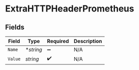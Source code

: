 # ExtraHTTPHeaderPrometheus


## Fields

| Field              | Type               | Required           | Description        |
| ------------------ | ------------------ | ------------------ | ------------------ |
| `Name`             | **string*          | :heavy_minus_sign: | N/A                |
| `Value`            | *string*           | :heavy_check_mark: | N/A                |